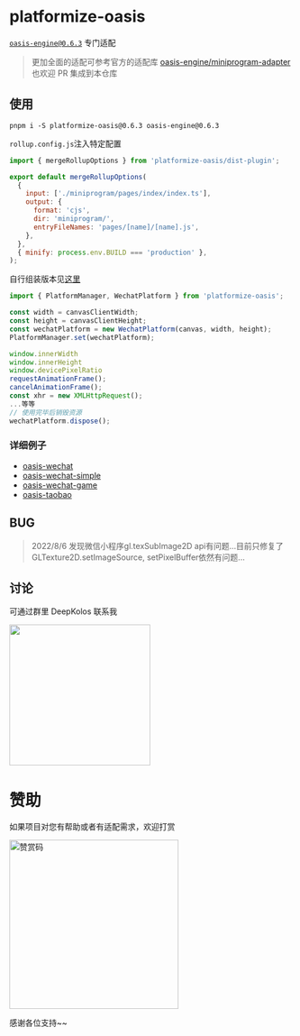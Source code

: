 # platformize-oasis

[`oasis-engine@0.6.3`](https://github.com/oasis-engine/engine) 专门适配

> 更加全面的适配可参考官方的适配库 [oasis-engine/miniprogram-adapter](https://github.com/oasis-engine/miniprogram-adapter) 也欢迎 PR 集成到本仓库

## 使用

```text
pnpm i -S platformize-oasis@0.6.3 oasis-engine@0.6.3
```

`rollup.config.js`注入特定配置

```javascript
import { mergeRollupOptions } from 'platformize-oasis/dist-plugin';

export default mergeRollupOptions(
  {
    input: ['./miniprogram/pages/index/index.ts'],
    output: {
      format: 'cjs',
      dir: 'miniprogram/',
      entryFileNames: 'pages/[name]/[name].js',
    },
  },
  { minify: process.env.BUILD === 'production' },
);
```

自行组装版本见[这里](../platformize/README.md#原始方式)

```js
import { PlatformManager, WechatPlatform } from 'platformize-oasis';

const width = canvasClientWidth;
const height = canvasClientHeight;
const wechatPlatform = new WechatPlatform(canvas, width, height);
PlatformManager.set(wechatPlatform);

window.innerWidth
window.innerHeight
window.devicePixelRatio
requestAnimationFrame();
cancelAnimationFrame();
const xhr = new XMLHttpRequest();
...等等
// 使用完毕后销毁资源
wechatPlatform.dispose();
```

### 详细例子

- [oasis-wechat](https://raw.githubusercontent.com/deepkolos/platformize/main/examples/oasis-wechat/README.md)
- [oasis-wechat-simple](https://raw.githubusercontent.com/deepkolos/platformize/main/examples/oasis-wechat-simple/README.md)
- [oasis-wechat-game](https://raw.githubusercontent.com/deepkolos/platformize/main/examples/oasis-wechat-game/README.md)
- [oasis-taobao](https://raw.githubusercontent.com/deepkolos/platformize/main/examples/oasis-taobao/README.md)

## BUG

> 2022/8/6 发现微信小程序gl.texSubImage2D api有问题...目前只修复了GLTexture2D.setImageSource, setPixelBuffer依然有问题...

## 讨论

可通过群里 DeepKolos 联系我

<img width="250" src="https://raw.githubusercontent.com/deepkolos/platformize/main/docs/qq-group.jpg" />

# 赞助

如果项目对您有帮助或者有适配需求，欢迎打赏

<img src="https://upload-images.jianshu.io/upload_images/252050-d3d6bfdb1bb06ddd.png?imageMogr2/auto-orient/strip%7CimageView2/2/w/1240" alt="赞赏码" width="300">

感谢各位支持~~
